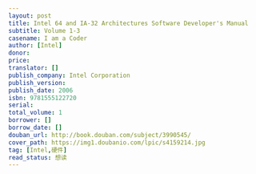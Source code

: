 ```yaml
---
layout: post
title: Intel 64 and IA-32 Architectures Software Developer's Manual
subtitle: Volume 1-3
casename: I am a Coder
author: [Intel]
donor: 
price: 
translator: []
publish_company: Intel Corporation
publish_version: 
publish_date: 2006
isbn: 9781555122720
serial: 
total_volume: 1
borrower: []
borrow_date: []
douban_url: http://book.douban.com/subject/3990545/
cover_path: https://img1.doubanio.com/lpic/s4159214.jpg
tag: [Intel,硬件]
read_status: 想读
---
```

